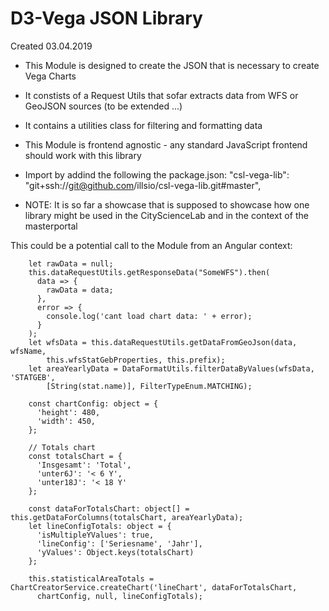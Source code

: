 D3-Vega JSON Library
========

Created 03.04.2019

- This Module is designed to create the JSON that is necessary to create Vega Charts
- It constists of a Request Utils that sofar extracts data from WFS or GeoJSON sources (to be extended ...)
- It contains a utilities class for filtering and formatting data 
- This Module is frontend agnostic - any standard JavaScript frontend should work with this library

- Import by addind the following the package.json:
    "csl-vega-lib": "git+ssh://git@github.com/illsio/csl-vega-lib.git#master",

- NOTE: It is so far a showcase that is supposed to showcase how one library might be used in the CityScienceLab and in the context of the masterportal

This could be a potential call to the Module from an Angular context:

```
    let rawData = null;
    this.dataRequestUtils.getResponseData("SomeWFS").then(
      data => {
        rawData = data;
      },
      error => {
        console.log('cant load chart data: ' + error);
      }
    );
    let wfsData = this.dataRequestUtils.getDataFromGeoJson(data, wfsName, 
        this.wfsStatGebProperties, this.prefix);
    let areaYearlyData = DataFormatUtils.filterDataByValues(wfsData, 'STATGEB', 
        [String(stat.name)], FilterTypeEnum.MATCHING);

    const chartConfig: object = {
      'height': 480,
      'width': 450,
    };

    // Totals chart
    const totalsChart = {
      'Insgesamt': 'Total',
      'unter6J': '< 6 Y',
      'unter18J': '< 18 Y'
    };

    const dataForTotalsChart: object[] = this.getDataForColumns(totalsChart, areaYearlyData);
    let lineConfigTotals: object = {
      'isMultipleYValues': true,
      'lineConfig': ['Seriesname', 'Jahr'],
      'yValues': Object.keys(totalsChart)
    };

    this.statisticalAreaTotals = ChartCreatorService.createChart('lineChart', dataForTotalsChart,
      chartConfig, null, lineConfigTotals);
  ```
